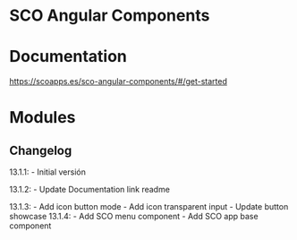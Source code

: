 # SCO Angular Components

# Documentation
https://scoapps.es/sco-angular-components/#/get-started

# Modules


## Changelog
13.1.1:
    - Initial versión

13.1.2:
    - Update Documentation link readme

13.1.3:
    - Add icon button mode
    - Add icon transparent input
    - Update button showcase
13.1.4:
    - Add SCO menu component
    - Add SCO app base component
